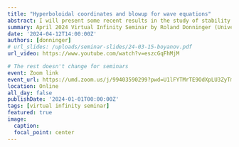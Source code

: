 ```yaml
---
title: "Hyperboloidal coordinates and blowup for wave equations"
abstract: I will present some recent results in the study of stability of self-similar blowup for wave maps and Yang-Mills models that crucially use hyperboloidal coordinates.
summary: April 2024 Virtual Infinity Seminar by Roland Donninger (University of Vienna)
date: '2024-04-12T14:00:00Z'
authors: [donninger]
# url_slides: /uploads/seminar-slides/24-03-15-boyanov.pdf
url_video: https://www.youtube.com/watch?v=eszcGqFhMjM

# The rest doesn't change for seminars
event: Zoom link
event_url: https://umd.zoom.us/j/99403590299?pwd=U1lFYTMrTE9OdXpLU3ZyTmxvd0lWUT09
location: Online
all_day: false
publishDate: '2024-01-01T00:00:00Z'
tags: [virtual infinity seminar]
featured: true
image:  
  caption:
  focal_point: center
---
```



